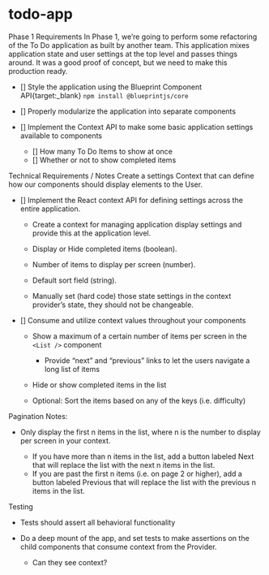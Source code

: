 # todo-app

Phase 1 Requirements
In Phase 1, we’re going to perform some refactoring of the To Do application as built by another team. This application mixes application state and user settings at the top level and passes things around. It was a good proof of concept, but we need to make this production ready.

- [] Style the application using the Blueprint Component API{target:_blank}
  `npm install @blueprintjs/core`

- [] Properly modularize the application into separate components

- [] Implement the Context API to make some basic application settings available to components

  - [] How many To Do Items to show at once
  - [] Whether or not to show completed items

Technical Requirements / Notes
Create a settings Context that can define how our components should display elements to the User.

- [] Implement the React context API for defining settings across the entire application.

  - Create a context for managing application display settings and provide this at the application level.

  - Display or Hide completed items (boolean).
  - Number of items to display per screen (number).
  - Default sort field (string).
  - Manually set (hard code) those state settings in the context provider’s state, they should not be changeable.

- [] Consume and utilize context values throughout your components
  - Show a maximum of a certain number of items per screen in the `<List />` component

    - Provide “next” and “previous” links to let the users navigate a long list of items

  - Hide or show completed items in the list
  - Optional: Sort the items based on any of the keys (i.e. difficulty)

Pagination Notes:

- Only display the first n items in the list, where n is the number to display per screen in your context.

  - If you have more than n items in the list, add a button labeled Next that will replace the list with the next n items in the list.
  - If you are past the first n items (i.e. on page 2 or higher), add a button labeled Previous that will replace the list with the previous n items in the list.

Testing

- Tests should assert all behavioral functionality

- Do a deep mount of the app, and set tests to make assertions on the child components that consume context from the Provider.
  - Can they see context?
